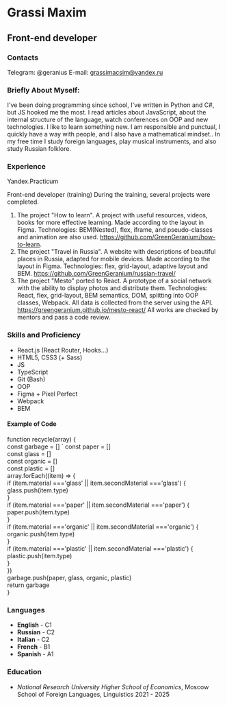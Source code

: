 # Grassi Maxim

## Front-end developer

### Contacts

Telegram: @geranius
E-mail: grassimacsim@yandex.ru

### Briefly About Myself:
I've been doing programming since school, I've written in Python and C#, but JS hooked me the most. I read articles about JavaScript, about the internal structure of the language, watch conferences on OOP and new technologies. I like to learn something new.
I am responsible and punctual, I quickly have a way with people, and I also have a mathematical mindset..
In my free time I study foreign languages, play musical instruments, and also study Russian folklore.

### Experience

Yandex.Practicum

Front-end developer (training)
During the training, several projects were completed.
1. The project "How to learn". A project with useful resources, videos, books for more effective learning. Made according to the layout in Figma.
Technologies: BEM(Nested), flex, iframe, and pseudo-classes and animation are also used.
https://github.com/GreenGeranium/how-to-learn.
2. The project "Travel in Russia". A website with descriptions
of beautiful places in Russia, adapted for mobile devices. Made according to the layout in Figma.
Technologies: flex, grid-layout, adaptive layout and BEM.
https://github.com/GreenGeranium/russian-travel/
3. The project "Mesto" ported to React. A prototype of a social network with the ability to display photos and distribute them.
Technologies: React, flex, grid-layout, BEM semantics, DOM, splitting into OOP classes, Webpack. All data is collected from the server using the API.
https://greengeranium.github.io/mesto-react/
All works are checked by mentors and pass a code review.

### Skills and Proficiency

* React.js (React Router, Hooks...)
* HTML5, CSS3 (+ Sass)
* JS
* TypeScript
* Git (Bash)
* OOP
* Figma + Pixel Perfect
* Webpack
* BEM

#### Example of Code

function recycle(array) {  
  const garbage = []  `
  const paper = []  
  const glass = []  
  const organic = []  
  const plastic = []  
  array.forEach((item) => {  
    if (item.material ==='glass' || item.secondMaterial ==='glass') {  
      glass.push(item.type)  
    }   
    if (item.material ==='paper' || item.secondMaterial ==='paper') {  
      paper.push(item.type)  
    }   
    if (item.material ==='organic' || item.secondMaterial ==='organic') {  
      organic.push(item.type)  
    }   
    if (item.material ==='plastic' || item.secondMaterial ==='plastic') {  
      plastic.push(item.type)  
    }  
  })  
  garbage.push(paper, glass, organic, plastic)   
  return garbage  
}  

### Languages
* **English** - C1
* **Russian** - C2
* **Italian** - C2
* **French** - B1
* **Spanish** - A1

### Education

* *National Research University Higher School of Economics*, Moscow
  School of Foreign Languages, Linguistics
  2021 - 2025
